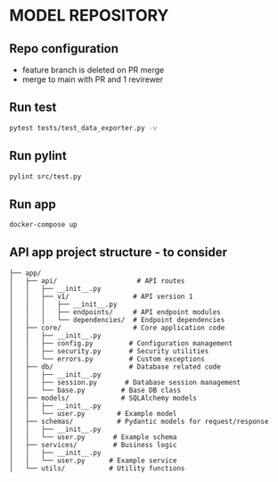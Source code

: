 # MODEL REPOSITORY

## Repo configuration

- feature branch is deleted on PR merge
- merge to main with PR and 1 revirewer

## Run test

```bash
pytest tests/test_data_exporter.py -v
```

## Run pylint

```bash
pylint src/test.py    
```

## Run app
```bash
docker-compose up
```



## API app project structure - to consider
```
├── app/
│   ├── api/                    # API routes
│   │   ├── __init__.py
│   │   ├── v1/                # API version 1
│   │   │   ├── __init__.py
│   │   │   ├── endpoints/     # API endpoint modules
│   │   │   └── dependencies/  # Endpoint dependencies
│   ├── core/                  # Core application code
│   │   ├── __init__.py
│   │   ├── config.py         # Configuration management
│   │   ├── security.py       # Security utilities
│   │   └── errors.py         # Custom exceptions
│   ├── db/                   # Database related code
│   │   ├── __init__.py
│   │   ├── session.py       # Database session management
│   │   └── base.py         # Base DB class
│   ├── models/             # SQLAlchemy models
│   │   ├── __init__.py
│   │   └── user.py        # Example model
│   ├── schemas/           # Pydantic models for request/response
│   │   ├── __init__.py
│   │   └── user.py       # Example schema
│   ├── services/         # Business logic
│   │   ├── __init__.py
│   │   └── user.py      # Example service
│   └── utils/           # Utility functions
